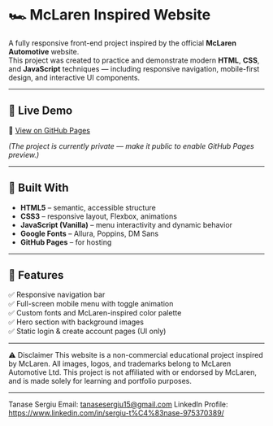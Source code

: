 # 🏎️ McLaren Inspired Website

A fully responsive front-end project inspired by the official **McLaren Automotive** website.  
This project was created to practice and demonstrate modern **HTML**, **CSS**, and **JavaScript** techniques — including responsive navigation, mobile-first design, and interactive UI components.

---

## 🚀 Live Demo
🔗 [View on GitHub Pages](https://sergiu1809.github.io/mclaren-concept-website/)

*(The project is currently private — make it public to enable GitHub Pages preview.)*

---

## 🧱 Built With
- **HTML5** – semantic, accessible structure  
- **CSS3** – responsive layout, Flexbox, animations  
- **JavaScript (Vanilla)** – menu interactivity and dynamic behavior  
- **Google Fonts** – Allura, Poppins, DM Sans  
- **GitHub Pages** – for hosting  

---

## 📱 Features
✅ Responsive navigation bar  
✅ Full-screen mobile menu with toggle animation  
✅ Custom fonts and McLaren-inspired color palette  
✅ Hero section with background images  
✅ Static login & create account pages (UI only)  


---

⚠️ Disclaimer
This website is a non-commercial educational project inspired by McLaren.
All images, logos, and trademarks belong to McLaren Automotive Ltd.
This project is not affiliated with or endorsed by McLaren, and is made solely for learning and portfolio purposes.

---

Tanase Sergiu
Email: tanasesergiu15@gmail.com
LinkedIn Profile: https://www.linkedin.com/in/sergiu-t%C4%83nase-975370389/
